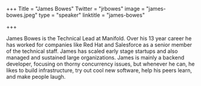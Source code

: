 +++
Title = "James Bowes"
Twitter = "jrbowes"
image = "james-bowes.jpeg"
type = "speaker"
linktitle = "james-bowes"

+++

James Bowes is the Technical Lead at Manifold. Over his 13 year career he has worked for companies like Red Hat and Salesforce as a senior member of the technical staff. James has scaled early stage startups and also managed and sustained large organizations. James is mainly a backend developer, focusing on thorny concurrency issues, but whenever he can, he likes to build infrastructure, try out cool new software, help his peers learn, and make people laugh.

